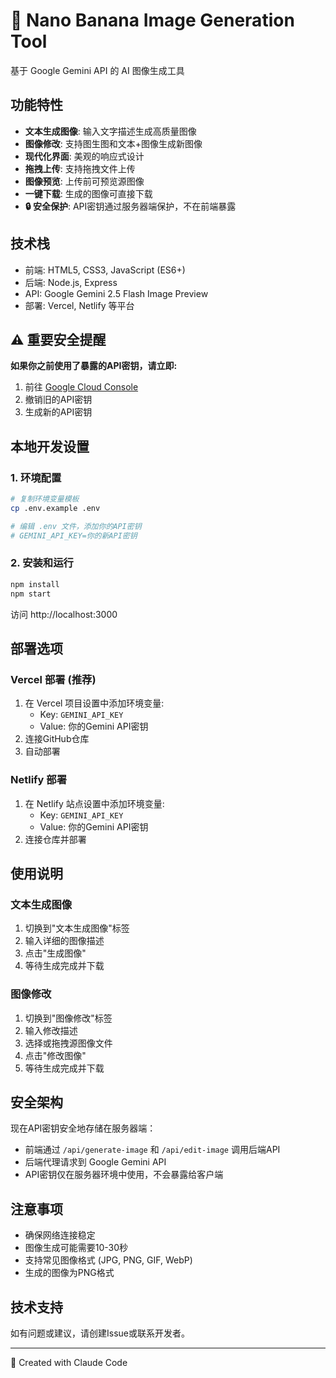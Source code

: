 # 🍌 Nano Banana Image Generation Tool

基于 Google Gemini API 的 AI 图像生成工具

## 功能特性

- **文本生成图像**: 输入文字描述生成高质量图像
- **图像修改**: 支持图生图和文本+图像生成新图像
- **现代化界面**: 美观的响应式设计
- **拖拽上传**: 支持拖拽文件上传
- **图像预览**: 上传前可预览源图像
- **一键下载**: 生成的图像可直接下载
- **🔒 安全保护**: API密钥通过服务器端保护，不在前端暴露

## 技术栈

- 前端: HTML5, CSS3, JavaScript (ES6+)
- 后端: Node.js, Express  
- API: Google Gemini 2.5 Flash Image Preview
- 部署: Vercel, Netlify 等平台

## ⚠️ 重要安全提醒

**如果你之前使用了暴露的API密钥，请立即:**
1. 前往 [Google Cloud Console](https://console.cloud.google.com/apis/credentials)
2. 撤销旧的API密钥
3. 生成新的API密钥

## 本地开发设置

### 1. 环境配置
```bash
# 复制环境变量模板
cp .env.example .env

# 编辑 .env 文件，添加你的API密钥
# GEMINI_API_KEY=你的新API密钥
```

### 2. 安装和运行
```bash
npm install
npm start
```

访问 http://localhost:3000

## 部署选项

### Vercel 部署 (推荐)
1. 在 Vercel 项目设置中添加环境变量:
   - Key: `GEMINI_API_KEY`
   - Value: 你的Gemini API密钥
2. 连接GitHub仓库
3. 自动部署

### Netlify 部署
1. 在 Netlify 站点设置中添加环境变量:
   - Key: `GEMINI_API_KEY` 
   - Value: 你的Gemini API密钥
2. 连接仓库并部署

## 使用说明

### 文本生成图像
1. 切换到"文本生成图像"标签
2. 输入详细的图像描述
3. 点击"生成图像"
4. 等待生成完成并下载

### 图像修改
1. 切换到"图像修改"标签
2. 输入修改描述
3. 选择或拖拽源图像文件
4. 点击"修改图像"
5. 等待生成完成并下载

## 安全架构

现在API密钥安全地存储在服务器端：
- 前端通过 `/api/generate-image` 和 `/api/edit-image` 调用后端API
- 后端代理请求到 Google Gemini API
- API密钥仅在服务器环境中使用，不会暴露给客户端

## 注意事项

- 确保网络连接稳定
- 图像生成可能需要10-30秒
- 支持常见图像格式 (JPG, PNG, GIF, WebP)
- 生成的图像为PNG格式

## 技术支持

如有问题或建议，请创建Issue或联系开发者。

---

🤖 Created with Claude Code